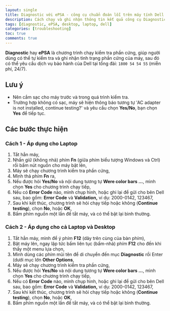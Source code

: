 ```yaml
---
layout: single
title: Diagnostic với ePSA - công cụ chuẩn đoán lỗi trên máy tính Dell
description: Cách chạy và ghi nhận thông tin kết quả công cụ Diagnostic (ePSA)
tags: [diagnostic, ePSA, desktop, laptop, dell]
categories: [troubleshooting]
toc: true
comments: true
---
```


**Diagnostic** hay **ePSA** là chương trình chạy kiểm tra phần cứng, giúp người dùng có thể tự kiểm tra và ghi nhận tình trạng phần cứng của máy, sau đó có thể yêu cầu dịch vụ bảo hành của Dell tại tổng đài: `1800 54 54 55` (miễn phí, 24/7).

## Lưu ý
- Nên cắm sạc cho máy trước và trong quá trình kiểm tra.
- Trường hợp không có sạc, máy sẽ hiện thông báo tương tự 'AC adapter is not installed, continue testing?' và yêu cầu chọn **Yes/No**, bạn chọn **Yes** để tiếp tục.

## Các bước thực hiện

### Cách 1 - Áp dụng cho Laptop

1. Tắt hẳn máy,
2. Nhấn giữ (không nhả) phím **Fn** (giữa phím biểu tượng Windows và Ctrl) rồi bấm nút nguồn cho máy bật lên,
3. Máy sẽ chạy chương trình kiểm tra phần cứng,
4. Mình thả phím **Fn** ra,
5. Nếu được hỏi **Yes/No** và nội dung tương tự **Were color bars ...**, mình chọn **Yes** cho chương trình chạy tiếp,
6. Nếu có **Error Code** nào, mình chụp hình, hoặc ghi lại để gửi cho bên Dell sau, bao gồm: **Error Code** và **Validation,** ví dụ: 2000-0142, 123467,
7. Sau khi kết thúc, chương trình sẽ hỏi chạy tiếp hoặc không (**Continue testing**), chọn **No**, hoặc **OK**,
8. Bấm phím nguồn một lần để tắt máy, và có thể bật lại bình thường.

### Cách 2 - Áp dụng cho cả Laptop và Desktop

1. Tắt hẳn máy, mình để ý phím **F12** (dãy trên cùng của bàn phím),
2. Bật máy lên, ngay lập tức bấm liên tục (bấm-nhả) phím **F12**  cho đến khi thấy một menu lựa chọn,
3. Mình dùng các phím mũi tên để di chuyển đến mục **Diagnostic** rồi Enter (dưới mục lớn **Other Options**,
4. Máy sẽ chạy chương trình kiểm tra phần cứng,
5. Nếu được hỏi **Yes/No** và nội dung tương tự **Were color bars ...**, mình chọn **Yes** cho chương trình chạy tiếp,
6. Nếu có **Error Code** nào, mình chụp hình, hoặc ghi lại để gửi cho bên Dell sau, bao gồm: **Error Code** và **Validation,** ví dụ: 2000-0142, 123467,
7. Sau khi kết thúc, chương trình sẽ hỏi chạy tiếp hoặc không (**Continue testing**), chọn **No**, hoặc **OK**,
8. Bấm phím nguồn một lần để tắt máy, và có thể bật lại bình thường.
